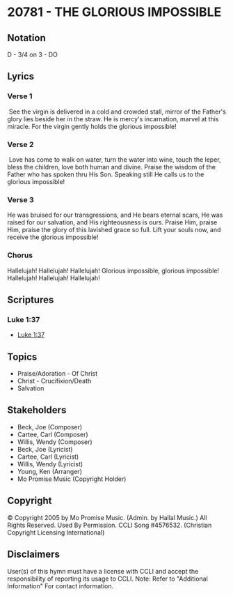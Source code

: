 # 20781 - THE GLORIOUS IMPOSSIBLE

## Notation

D - 3/4 on 3 - DO

## Lyrics

### Verse 1

 See the virgin is delivered in a cold and crowded stall, mirror of the Father's glory lies beside her in the straw. He is mercy's incarnation, marvel at this miracle. For the virgin gently holds the glorious impossible!

### Verse 2

 Love has come to walk on water, turn the water into wine, touch the leper, bless the children, love both human and divine. Praise the wisdom of the Father who has spoken thru His Son. Speaking still He calls us to the glorious impossible! 

### Verse 3

He was bruised for our transgressions, and He bears eternal scars, He was raised for our salvation, and His righteousness is ours. Praise Him, praise Him, praise the glory of this lavished grace so full. Lift your souls now, and receive the glorious impossible!

### Chorus

Hallelujah! Hallelujah! Hallelujah! Glorious impossible, glorious impossible! Hallelujah! Hallelujah! Hallelujah!


## Scriptures

### Luke 1:37

- [Luke 1:37](https://www.biblegateway.com/passage/?search=Luke%201%3A37)


## Topics

- Praise/Adoration - Of Christ
- Christ - Crucifixion/Death
- Salvation

## Stakeholders

- Beck, Joe (Composer)
- Cartee, Carl (Composer)
- Willis, Wendy (Composer)
- Beck, Joe (Lyricist)
- Cartee, Carl (Lyricist)
- Willis, Wendy (Lyricist)
- Young, Ken (Arranger)
- Mo Promise Music (Copyright Holder)

## Copyright

© Copyright 2005 by Mo Promise Music. (Admin. by Hallal Music.) All Rights Reserved. Used By Permission. CCLI Song #4576532.
(Christian Copyright Licensing International)

## Disclaimers

User(s) of this hymn must have a license with CCLI and accept the responsibility of reporting its usage to CCLI.
Note: Refer to "Additional Information" For contact information.

